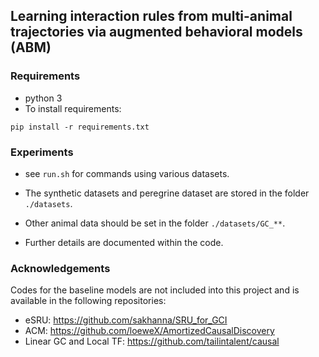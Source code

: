 ## Learning interaction rules from multi-animal trajectories via augmented behavioral models (ABM)

### Requirements
* python 3
* To install requirements:

```setup
pip install -r requirements.txt
```


### Experiments

* see `run.sh` for commands using various datasets.

* The synthetic datasets and peregrine dataset are stored in the folder `./datasets`.

* Other animal data should be set in the folder `./datasets/GC_**`.

* Further details are documented within the code.

### Acknowledgements

Codes for the baseline models are not included into this project and is available in the following repositories:
- eSRU: https://github.com/sakhanna/SRU_for_GCI
- ACM: https://github.com/loeweX/AmortizedCausalDiscovery
- Linear GC and Local TF: https://github.com/tailintalent/causal
